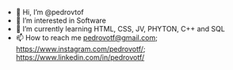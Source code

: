 - 👋 Hi, I’m @pedrovtof
- 👀 I’m interested in Software
- 🌱 I’m currently learning HTML, CSS, JV, PHYTON, C++ and SQL
- 📫 How to reach me pedrovotf@gmail.com; https://www.instagram.com/pedrovotf/; https://www.linkedin.com/in/pedrovotf/

<!---
pedrovtof/pedrovtof is a ✨ special ✨ repository because its `README.md` (this file) appears on your GitHub profile.
You can click the Preview link to take a look at your changes.
--->
